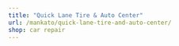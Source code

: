 ```yaml
---
title: "Quick Lane Tire & Auto Center"
url: /mankato/quick-lane-tire-and-auto-center/
shop: car repair
---
```

